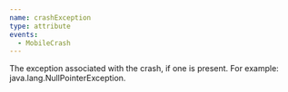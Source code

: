 ```yaml
---
name: crashException
type: attribute
events:
  - MobileCrash
---
```


The exception associated with the crash, if one is present. For example: java.lang.NullPointerException.